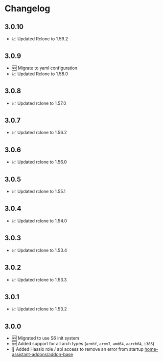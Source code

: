 # Changelog

## 3.0.10

* 📈 Updated Rclone to 1.59.2

## 3.0.9

* 🆕 Migrate to yaml configuration
* 📈 Updated Rclone to 1.58.0

## 3.0.8

* 📈 Updated rclone to 1.57.0

## 3.0.7

* 📈 Updated rclone to 1.56.2

## 3.0.6

* 📈 Updated rclone to 1.56.0

## 3.0.5

* 📈 Updated rclone to 1.55.1

## 3.0.4

* 📈 Updated rclone to 1.54.0

## 3.0.3

* 📈 Updated rclone to 1.53.4

## 3.0.2

* 📈 Updated rclone to 1.53.3

## 3.0.1

* 📈 Updated rclone to 1.53.2

## 3.0.0

* 🆕 Migrated to use S6 init system
* 🆕 Added support for all arch types (`armhf`, `armv7`, `amd64`, `aarch64`, `i386`)
* 🐞 Added Hassio role / api access to remove an error from startup [home-assistant-addons/addon-base](https://github.com/home-assistant-addons/addon-base/issues/41)
